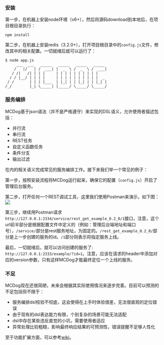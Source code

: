 ### 安装

第一步，在机器上安装node环境（v6+），然后将源码download到本地后，在项目根目录执行：

```
npm install
```

第二步，在机器上安装redis（3.2.0+），打开项目根目录中的`config.js`文件，修改其中的相关配置。一切就绪后就可以运行了：

```
$ node app.js
     ___  ___   _____   _____   _____   _____
    /   |/   | /  ___| |  _  \ /  _  \ /  ___|
   / /|   /| | | |     | | | | | | | | | |
  / / |__/ | | | |     | | | | | | | | | |  _
 / /       | | | |___  | |_| | | |_| | | |_| |
/_/        |_| \_____| |_____/ \_____/ \_____/

```

### 服务编排

MCDog基于json语法（并不是严格遵守）来实现的DSL语义，允许使用者描述包括：

- 并行流
- 串行流
- REST任务
- 自定义函数任务
- 条件分支
- 输出过滤

在内的相关语义完成常见的服务编排工作。接下来我们举一个常见的例子：

第一步，按照安装流程将MCDog运行起来，确保它的配置（`config.js`）开启了管理后台服务。

第二步，打开任何一个REST调试工具，这里我们使用Postman来演示，如下图：
![](https://github.com/kazaff/mosquito-coil-dog/blob/master/docs/create.png)

第三步，继续用Postman请求`http://127.0.0.1:2334/service/rest_get_example_0.2_0/1`接口，注意，这个url前半部分是根据配置文件中定义的（例如：管理后台端地址和端口号），`/service/`部分是rest服务地址，为固定的。`/rest_get_example_0.2_0/`部分是上一步创建的服务的id。`/1`部分则表示将指定服务上线。

最后，一切就绪后，就可以访问创建的服务了: `http://127.0.0.1:2333/example/?id=1`，注意，应该在请求的header中添加对应的version参数，只有这样MCDog才能最终定位一个上线的服务。

### 不足

MCDog现在还很简陋，未来会根据其实际使用情况来逐步完善。目前可以预测的不足包括但不限于：

- 服务编排dsl校验不彻底，这会使得在上手时体验很差，无法很直观的定位错误
- 由于现有的dsl表达能力有限，个别复杂的场景可能无法适配
- dsl中存在某些违反直觉的小坑，需要使用者适应
- 异常处理比较粗糙，影响最终响应结果的可预测性，错误提醒不足够人性化

至于功能扩展方面，可以参考[wiki](https://github.com/kazaff/mosquito-coil-dog/wiki)。
